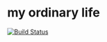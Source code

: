 # my ordinary life

[![Build Status](https://travis-ci.org/luoyang9/my-ordinary-life.svg?branch=master)](https://travis-ci.org/luoyang9/my-ordinary-life)
